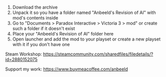 1) Download the archive
2) Unpack it so you have a folder named "Anbeeld's Revision of AI" with mod's contents inside
3) Go to "Documents > Paradox Interactive > Victoria 3 > mod" or create such a folder if it doesn't exist
4) Place your "Anbeeld's Revision of AI" folder here
5) Open launcher and add the mod to your playset or create a new playset with it if you don't have one

Steam Workshop: https://steamcommunity.com/sharedfiles/filedetails/?id=2880152075

Support my work: https://www.buymeacoffee.com/anbeeld
